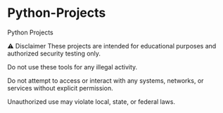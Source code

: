 # Python-Projects
Python Projects

⚠️ Disclaimer
These projects are intended for educational purposes and authorized security testing only.

Do not use these tools for any illegal activity.

Do not attempt to access or interact with any systems, networks, or services without explicit permission.

Unauthorized use may violate local, state, or federal laws.
